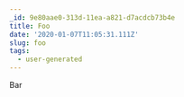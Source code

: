 ```yaml
---
_id: 9e80aae0-313d-11ea-a821-d7acdcb73b4e
title: Foo
date: '2020-01-07T11:05:31.111Z'
slug: foo
tags:
  - user-generated
---
```

Bar
